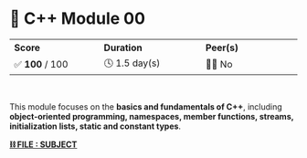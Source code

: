<a id="readme-top" name="readme-top"></a>

<!-- ------------------------------
* TITLE, DESCRIPTION & CONTACT
------------------------------ -->
# 💽 C++ Module 00

<table>
    <tr>
        <th align="left" width="3333px">Score</th>
        <th align="left" width="3333px">Duration</th>
        <th align="left" width="3333px">Peer(s)</th>
    </tr>
    <tr>
        <td>✅ <b>100</b> / 100</td>
        <td>🕓 1.5 day(s)</td>
        <td>👷🏻 No</td>
    </tr>
</table>

<br>

This module focuses on the **basics and fundamentals of C++**, including **object-oriented programming, namespaces, member functions, streams, initialization lists, static and constant types**.


[**⛓️ FILE : SUBJECT**](en.subject.pdf)
